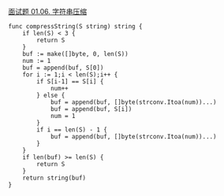 [面试题 01.06. 字符串压缩](https://leetcode-cn.com/problems/compress-string-lcci/)
```golang
func compressString(S string) string {
    if len(S) < 3 {
        return S
    }
	buf := make([]byte, 0, len(S))
	num := 1
    buf = append(buf, S[0])
	for i := 1;i < len(S);i++ {
		if S[i-1] == S[i] {
			num++
		} else {
			buf = append(buf, []byte(strconv.Itoa(num))...)
			buf = append(buf, S[i])
			num = 1
		}
        if i == len(S) - 1 {
			buf = append(buf, []byte(strconv.Itoa(num))...)
        }
	}
	if len(buf) >= len(S) {
		return S
	}
	return string(buf)
}
```
